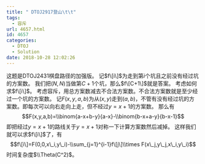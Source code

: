 ```yaml
---
title: " DTOJ2917登山\t\t"
tags:
  - 容斥
url: 4657.html
id: 4657
categories:
  - DTOJ
  - Solution
date: 2018-10-28 12:02:26
---
```


这题是DTOJ2431棋盘路径的加强版。 记$f\[i\]$为走到第$i$个坑且之前没有经过坑的方案数。 我们把$(N,N)$当做第$C+1$个坑，那么$f\[C+1\]$就是答案。 考虑如何求$f\[i\]$。 考虑容斥，用总方案数减去不合法方案数。不合法方案数就是至少经过一个坑的方案数。 记$F(x,y,a,b)$为从$(x,y)$走到$(a,b)$，不管有没有经过坑的方案数。即每次可以向右走向上走，但不经过$y=x+1$的方案数。 那么有 $$F(x,y,a,b)=\\binom{a-x+b-y}{a-x}-\\binom{b-x+a-y}{b-x-1}$$ 即把经过$y=x+1$的路线关于$y=x+1$对称一下计算方案数然后减掉。 这样我们就可以求$f\[i\]$了，有 $$f\[i\]=F(0,0,x\_i,y\_i)-\\sum_{j=1}^{i-1}f\[j\]\\times F(x\_j,y\_j,x\_i,y\_i)$$ 时间复杂度$\\Theta(C^2)$。